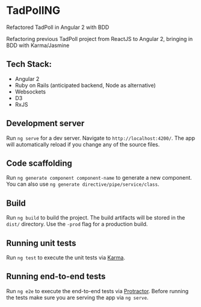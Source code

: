 # TadPollNG
Refactored TadPoll in Angular 2 with BDD

Refactoring previous TadPoll project from ReactJS to Angular 2, bringing in BDD with Karma/Jasmine

## Tech Stack:
* Angular 2
* Ruby on Rails (anticipated backend, Node as alternative)
* Websockets
* D3
* RxJS


## Development server
Run `ng serve` for a dev server. Navigate to `http://localhost:4200/`. The app will automatically reload if you change any of the source files.

## Code scaffolding

Run `ng generate component component-name` to generate a new component. You can also use `ng generate directive/pipe/service/class`.

## Build

Run `ng build` to build the project. The build artifacts will be stored in the `dist/` directory. Use the `-prod` flag for a production build.

## Running unit tests

Run `ng test` to execute the unit tests via [Karma](https://karma-runner.github.io).

## Running end-to-end tests

Run `ng e2e` to execute the end-to-end tests via [Protractor](http://www.protractortest.org/).
Before running the tests make sure you are serving the app via `ng serve`.
